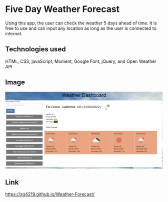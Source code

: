 # Five Day Weather Forecast

Using this app, the user can check the weather 5 days ahead of time. It is free to use and can input any location as long as the user is connected to internet.

## Technologies used

HTML,
CSS,
javaScript,
Moment,
Google Font,
jQuery, and
Open Weather API

## Image
<img src="image/Screenshot_20221203_021412.png" alt="Screenshot" title="Weather Forecast Screenshot">

## Link

https://zg4219.github.io/Weather-Forecast/

